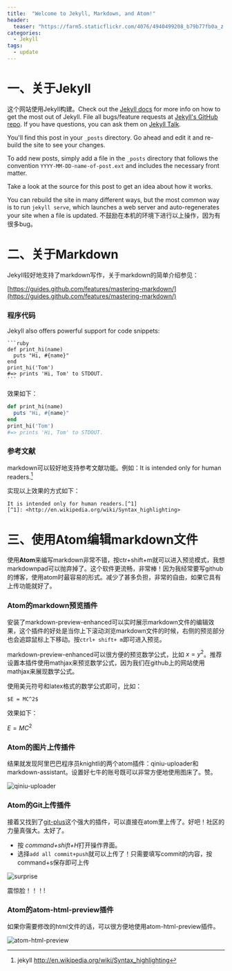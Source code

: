 ```yaml
---
title:  "Welcome to Jekyll, Markdown, and Atom!"
header:
  teaser: "https://farm5.staticflickr.com/4076/4940499208_b79b77fb0a_z.jpg"
categories:
  - Jekyll
tags:
  - update
---
```


# 一、关于Jekyll

这个网站使用Jekyll构建。Check out the [Jekyll docs][jekyll-docs] for more info on how to get the most out of Jekyll. File all bugs/feature requests at [Jekyll's GitHub repo][jekyll-gh]. If you have questions, you can ask them on [Jekyll Talk][jekyll-talk].

[jekyll-docs]: http://jekyllrb.com/docs/home
[jekyll-gh]:   https://github.com/jekyll/jekyll
[jekyll-talk]: https://talk.jekyllrb.com/


You'll find this post in your `_posts` directory. Go ahead and edit it and re-build the site to see your changes.

To add new posts, simply add a file in the `_posts` directory that follows the convention `YYYY-MM-DD-name-of-post.ext` and includes the necessary front matter.

Take a look at the source for this post to get an idea about how it works.

You can rebuild the site in many different ways, but the most common way is to run `jekyll serve`, which launches a web server and auto-regenerates your site when a file is updated. 不鼓励在本机的环境下进行以上操作，因为有很多bug。

# 二、关于Markdown

Jekyll较好地支持了markdown写作，关于markdown的简单介绍参见：

[https://guides.github.com/features/mastering-markdown/](https://guides.github.com/features/mastering-markdown/)

### 程序代码

Jekyll also offers powerful support for code snippets:

    ```ruby
    def print_hi(name)
      puts "Hi, #{name}"
    end
    print_hi('Tom')
    #=> prints 'Hi, Tom' to STDOUT.
    ```

效果如下：

```ruby
def print_hi(name)
  puts "Hi, #{name}"
end
print_hi('Tom')
#=> prints 'Hi, Tom' to STDOUT.
```

### 参考文献

markdown可以较好地支持参考文献功能。例如：It is intended only for human readers.[^1]

[^1]: jekyll <http://en.wikipedia.org/wiki/Syntax_highlighting>

实现以上效果的方式如下：

```
It is intended only for human readers.[^1]
[^1]: <http://en.wikipedia.org/wiki/Syntax_highlighting>
```


# 三、使用Atom编辑markdown文件

使用**Atom**来编写markdown非常不错，按ctr+shift+m就可以进入预览模式，我想markdownpad可以抛弃掉了。这个软件更流畅，非常棒！因为我经常要写github的博客，使用atom时最容易的形式。减少了甚多负担，非常的自由，如果它具有上传功能就好了。

### Atom的markdown预览插件

安装了markdown-preview-enhanced可以实时展示markdown文件的编辑效果，这个插件的好处是当你上下滚动浏览markdown文件的时候，右侧的预览部分也会追踪鼠标上下移动。按```ctrl+ shift+ m```即可进入预览。

markdown-preview-enhanced可以很方便的预览数学公式，比如 $x = y^2$。推荐设置本插件使用mathjax来预览数学公式，因为我们在github上的网站使用mathjax来展现数学公式。

使用美元符号和latex格式的数学公式即可，比如：

    $E = MC^2$

效果如下：

$E = MC^2$



### Atom的图片上传插件

结果就发现阿里巴巴程序员knightli的两个atom插件：qiniu-uploader和markdown-assistant。设置好七牛的账号既可以非常方便地使用图床了。赞。

![qiniu-uploader](http://oaf2qt3yk.bkt.clouddn.com/1895b6670f7276a1f10903cf1305e686.png)

### Atom的Git上传插件

接着又找到了[git-plus](https://atom.io/packages/git-plus)这个强大的插件，可以直接在atom里上传了。好吧！社区的力量真强大。太好了。

- 按 *command+shift+H*打开操作界面。
- 选择`add all commit+push`就可以上传了！只需要填写commit的内容，按command+s保存即可上传

![surprise](http://oaf2qt3yk.bkt.clouddn.com/7497f687c919c447882fd0abd4d68bc2.png)

震惊脸！！！!


### Atom的atom-html-preview插件

如果你需要修改的html文件的话，可以很方便地使用atom-html-preview插件。

![atom-html-preview](http://oaf2qt3yk.bkt.clouddn.com/d832f904c15079ed7f38816a5407c1b6.png)
